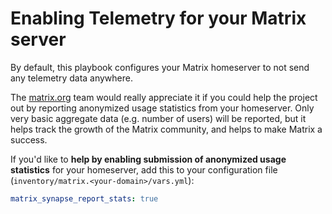 # Enabling Telemetry for your Matrix server

By default, this playbook configures your Matrix homeserver to not send any telemetry data anywhere.

The [matrix.org](https://matrix.org) team would really appreciate it if you could help the project out by reporting
anonymized usage statistics from your homeserver. Only very basic aggregate
data (e.g. number of users) will be reported, but it helps track the
growth of the Matrix community, and helps to make Matrix a success.

If you'd like to **help by enabling submission of anonymized usage statistics** for your homeserver, add this to your configuration file (`inventory/matrix.<your-domain>/vars.yml`):

```yaml
matrix_synapse_report_stats: true
```
